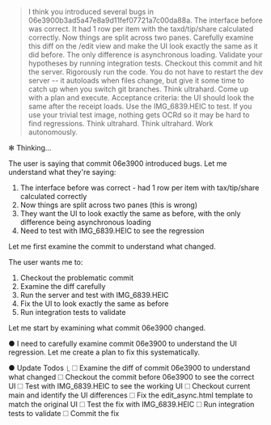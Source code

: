 > I think you introduced several bugs in 06e3900b3ad5a47e8a9d11fef07721a7c00da88a. The interface before was correct. It had 1 row
   per item with the taxd/tip/share calculated correctly. Now things are split across two panes. Carefully examine this diff on 
  the /edit view and make the UI look exactly the same as it did before. The only difference is asynchronous loading. Validate 
  your hypotheses by running integration tests. Checkout this commit and hit the server. Rigorously run the code. You do not have
   to restart the dev server -- it autoloads when files change, but give it some time to catch up when you switch git branches. 
  Think ultrahard. Come up with a plan and execute. Acceptance criteria: the UI should look the same after the receipt loads. Use
   the IMG_6839.HEIC to test. If you use your trivial test image, nothing gets OCRd so it may be hard to find regressions. Think 
  ultrahard. Think ultrahard. Work autonomously.

✻ Thinking…

  The user is saying that commit 06e3900 introduced bugs. Let me understand what they're saying:

  1. The interface before was correct - had 1 row per item with tax/tip/share calculated correctly
  2. Now things are split across two panes (this is wrong)
  3. They want the UI to look exactly the same as before, with the only difference being asynchronous loading
  4. Need to test with IMG_6839.HEIC to see the regression

  Let me first examine the commit to understand what changed.

  The user wants me to:
  1. Checkout the problematic commit 
  2. Examine the diff carefully
  3. Run the server and test with IMG_6839.HEIC
  4. Fix the UI to look exactly the same as before
  5. Run integration tests to validate

  Let me start by examining what commit 06e3900 changed.

● I need to carefully examine commit 06e3900 to understand the UI regression. Let me create a plan to fix this systematically.

● Update Todos
  ⎿  ☐ Examine the diff of commit 06e3900 to understand what changed
     ☐ Checkout the commit before 06e3900 to see the correct UI
     ☐ Test with IMG_6839.HEIC to see the working UI
     ☐ Checkout current main and identify the UI differences
     ☐ Fix the edit_async.html template to match the original UI
     ☐ Test the fix with IMG_6839.HEIC
     ☐ Run integration tests to validate
     ☐ Commit the fix

